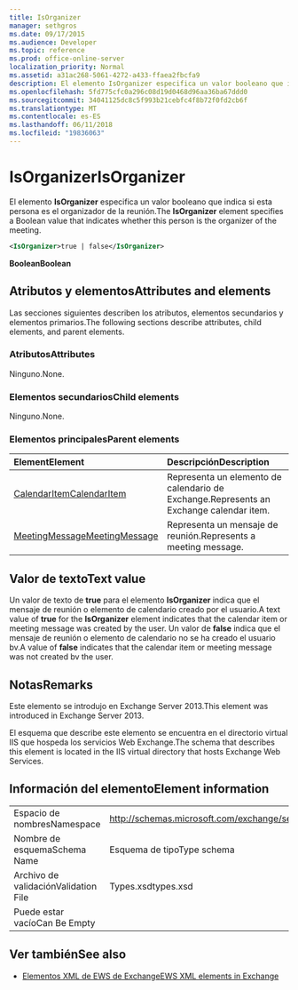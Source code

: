 ```yaml
---
title: IsOrganizer
manager: sethgros
ms.date: 09/17/2015
ms.audience: Developer
ms.topic: reference
ms.prod: office-online-server
localization_priority: Normal
ms.assetid: a31ac268-5061-4272-a433-ffaea2fbcfa9
description: El elemento IsOrganizer especifica un valor booleano que indica si esta persona es el organizador de la reunión.
ms.openlocfilehash: 5fd775cfc0a296c08d19d0468d96aa36ba67ddd0
ms.sourcegitcommit: 34041125dc8c5f993b21cebfc4f8b72f0fd2cb6f
ms.translationtype: MT
ms.contentlocale: es-ES
ms.lasthandoff: 06/11/2018
ms.locfileid: "19836063"
---
```

# <a name="isorganizer"></a><span data-ttu-id="9fd4c-103">IsOrganizer</span><span class="sxs-lookup"><span data-stu-id="9fd4c-103">IsOrganizer</span></span>

<span data-ttu-id="9fd4c-104">El elemento **IsOrganizer** especifica un valor booleano que indica si esta persona es el organizador de la reunión.</span><span class="sxs-lookup"><span data-stu-id="9fd4c-104">The **IsOrganizer** element specifies a Boolean value that indicates whether this person is the organizer of the meeting.</span></span> 
  
```XML
<IsOrganizer>true | false</IsOrganizer>
```

 <span data-ttu-id="9fd4c-105">**Boolean**</span><span class="sxs-lookup"><span data-stu-id="9fd4c-105">**Boolean**</span></span>
## <a name="attributes-and-elements"></a><span data-ttu-id="9fd4c-106">Atributos y elementos</span><span class="sxs-lookup"><span data-stu-id="9fd4c-106">Attributes and elements</span></span>

<span data-ttu-id="9fd4c-107">Las secciones siguientes describen los atributos, elementos secundarios y elementos primarios.</span><span class="sxs-lookup"><span data-stu-id="9fd4c-107">The following sections describe attributes, child elements, and parent elements.</span></span>
  
### <a name="attributes"></a><span data-ttu-id="9fd4c-108">Atributos</span><span class="sxs-lookup"><span data-stu-id="9fd4c-108">Attributes</span></span>

<span data-ttu-id="9fd4c-109">Ninguno.</span><span class="sxs-lookup"><span data-stu-id="9fd4c-109">None.</span></span>
  
### <a name="child-elements"></a><span data-ttu-id="9fd4c-110">Elementos secundarios</span><span class="sxs-lookup"><span data-stu-id="9fd4c-110">Child elements</span></span>

<span data-ttu-id="9fd4c-111">Ninguno.</span><span class="sxs-lookup"><span data-stu-id="9fd4c-111">None.</span></span>
  
### <a name="parent-elements"></a><span data-ttu-id="9fd4c-112">Elementos principales</span><span class="sxs-lookup"><span data-stu-id="9fd4c-112">Parent elements</span></span>

|<span data-ttu-id="9fd4c-113">**Element**</span><span class="sxs-lookup"><span data-stu-id="9fd4c-113">**Element**</span></span>|<span data-ttu-id="9fd4c-114">**Descripción**</span><span class="sxs-lookup"><span data-stu-id="9fd4c-114">**Description**</span></span>|
|:-----|:-----|
|[<span data-ttu-id="9fd4c-115">CalendarItem</span><span class="sxs-lookup"><span data-stu-id="9fd4c-115">CalendarItem</span></span>](calendaritem.md) <br/> |<span data-ttu-id="9fd4c-116">Representa un elemento de calendario de Exchange.</span><span class="sxs-lookup"><span data-stu-id="9fd4c-116">Represents an Exchange calendar item.</span></span>  <br/> |
|[<span data-ttu-id="9fd4c-117">MeetingMessage</span><span class="sxs-lookup"><span data-stu-id="9fd4c-117">MeetingMessage</span></span>](meetingmessage.md) <br/> |<span data-ttu-id="9fd4c-118">Representa un mensaje de reunión.</span><span class="sxs-lookup"><span data-stu-id="9fd4c-118">Represents a meeting message.</span></span>  <br/> |
   
## <a name="text-value"></a><span data-ttu-id="9fd4c-119">Valor de texto</span><span class="sxs-lookup"><span data-stu-id="9fd4c-119">Text value</span></span>

<span data-ttu-id="9fd4c-120">Un valor de texto de **true** para el elemento **IsOrganizer** indica que el mensaje de reunión o elemento de calendario creado por el usuario.</span><span class="sxs-lookup"><span data-stu-id="9fd4c-120">A text value of **true** for the **IsOrganizer** element indicates that the calendar item or meeting message was created by the user.</span></span> <span data-ttu-id="9fd4c-121">Un valor de **false** indica que el mensaje de reunión o elemento de calendario no se ha creado el usuario bv.</span><span class="sxs-lookup"><span data-stu-id="9fd4c-121">A value of **false** indicates that the calendar item or meeting message was not created bv the user.</span></span> 
  
## <a name="remarks"></a><span data-ttu-id="9fd4c-122">Notas</span><span class="sxs-lookup"><span data-stu-id="9fd4c-122">Remarks</span></span>

<span data-ttu-id="9fd4c-123">Este elemento se introdujo en Exchange Server 2013.</span><span class="sxs-lookup"><span data-stu-id="9fd4c-123">This element was introduced in Exchange Server 2013.</span></span>
  
<span data-ttu-id="9fd4c-124">El esquema que describe este elemento se encuentra en el directorio virtual IIS que hospeda los servicios Web Exchange.</span><span class="sxs-lookup"><span data-stu-id="9fd4c-124">The schema that describes this element is located in the IIS virtual directory that hosts Exchange Web Services.</span></span>
  
## <a name="element-information"></a><span data-ttu-id="9fd4c-125">Información del elemento</span><span class="sxs-lookup"><span data-stu-id="9fd4c-125">Element information</span></span>

|||
|:-----|:-----|
|<span data-ttu-id="9fd4c-126">Espacio de nombres</span><span class="sxs-lookup"><span data-stu-id="9fd4c-126">Namespace</span></span>  <br/> |http://schemas.microsoft.com/exchange/services/2006/types  <br/> |
|<span data-ttu-id="9fd4c-127">Nombre de esquema</span><span class="sxs-lookup"><span data-stu-id="9fd4c-127">Schema Name</span></span>  <br/> |<span data-ttu-id="9fd4c-128">Esquema de tipo</span><span class="sxs-lookup"><span data-stu-id="9fd4c-128">Type schema</span></span>  <br/> |
|<span data-ttu-id="9fd4c-129">Archivo de validación</span><span class="sxs-lookup"><span data-stu-id="9fd4c-129">Validation File</span></span>  <br/> |<span data-ttu-id="9fd4c-130">Types.xsd</span><span class="sxs-lookup"><span data-stu-id="9fd4c-130">types.xsd</span></span>  <br/> |
|<span data-ttu-id="9fd4c-131">Puede estar vacío</span><span class="sxs-lookup"><span data-stu-id="9fd4c-131">Can Be Empty</span></span>  <br/> ||
   
## <a name="see-also"></a><span data-ttu-id="9fd4c-132">Ver también</span><span class="sxs-lookup"><span data-stu-id="9fd4c-132">See also</span></span>



- [<span data-ttu-id="9fd4c-133">Elementos XML de EWS de Exchange</span><span class="sxs-lookup"><span data-stu-id="9fd4c-133">EWS XML elements in Exchange</span></span>](ews-xml-elements-in-exchange.md)

